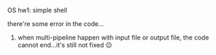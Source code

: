 OS hw1: simple shell

there're some error in the code...

1. when multi-pipeline happen with input file or output file, the code cannot end...it's still not fixed 😔
